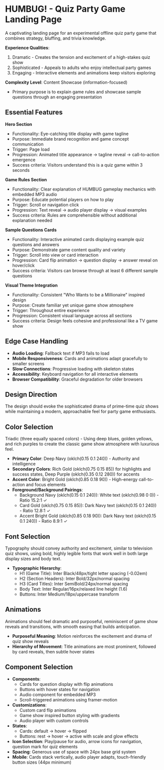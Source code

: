 # HUMBUG! - Quiz Party Game Landing Page

A captivating landing page for an experimental offline quiz party game that combines strategy, bluffing, and trivia knowledge.

**Experience Qualities**: 
1. Dramatic - Creates the tension and excitement of a high-stakes quiz show
2. Sophisticated - Appeals to adults who enjoy intellectual party games  
3. Engaging - Interactive elements and animations keep visitors exploring

**Complexity Level**: Content Showcase (information-focused)
- Primary purpose is to explain game rules and showcase sample questions through an engaging presentation

## Essential Features

**Hero Section**
- Functionality: Eye-catching title display with game tagline
- Purpose: Immediate brand recognition and game concept communication
- Trigger: Page load
- Progression: Animated title appearance → tagline reveal → call-to-action emergence
- Success criteria: Visitors understand this is a quiz game within 3 seconds

**Game Rules Section**
- Functionality: Clear explanation of HUMBUG gameplay mechanics with embedded MP3 audio
- Purpose: Educate potential players on how to play
- Trigger: Scroll or navigation click
- Progression: Text reveal → audio player display → visual examples
- Success criteria: Rules are comprehensible without additional explanation needed

**Sample Questions Cards**
- Functionality: Interactive animated cards displaying example quiz questions and answers
- Purpose: Demonstrate game content quality and variety
- Trigger: Scroll into view or card interaction
- Progression: Card flip animation → question display → answer reveal on hover/click
- Success criteria: Visitors can browse through at least 6 different sample questions

**Visual Theme Integration**
- Functionality: Consistent "Who Wants to be a Millionaire" inspired design
- Purpose: Create familiar yet unique game show atmosphere
- Trigger: Throughout entire experience
- Progression: Consistent visual language across all sections
- Success criteria: Design feels cohesive and professional like a TV game show

## Edge Case Handling
- **Audio Loading**: Fallback text if MP3 fails to load
- **Mobile Responsiveness**: Cards and animations adapt gracefully to smaller screens
- **Slow Connections**: Progressive loading with skeleton states
- **Accessibility**: Keyboard navigation for all interactive elements
- **Browser Compatibility**: Graceful degradation for older browsers

## Design Direction
The design should evoke the sophisticated drama of prime-time quiz shows while maintaining a modern, approachable feel for party game enthusiasts.

## Color Selection
Triadic (three equally spaced colors) - Using deep blues, golden yellows, and rich purples to create the classic game show atmosphere with luxurious feel.

- **Primary Color**: Deep Navy (oklch(0.15 0.1 240)) - Authority and intelligence
- **Secondary Colors**: Rich Gold (oklch(0.75 0.15 85)) for highlights and success states, Deep Purple (oklch(0.35 0.12 280)) for accents
- **Accent Color**: Bright Gold (oklch(0.85 0.18 90)) - High-energy call-to-action and focus elements
- **Foreground/Background Pairings**: 
  - Background Navy (oklch(0.15 0.1 240)): White text (oklch(0.98 0 0)) - Ratio 15.2:1 ✓
  - Card Gold (oklch(0.75 0.15 85)): Dark Navy text (oklch(0.15 0.1 240)) - Ratio 12.8:1 ✓
  - Accent Bright Gold (oklch(0.85 0.18 90)): Dark Navy text (oklch(0.15 0.1 240)) - Ratio 8.9:1 ✓

## Font Selection
Typography should convey authority and excitement, similar to television quiz shows, using bold, highly legible fonts that work well in both large display sizes and body text.

- **Typographic Hierarchy**: 
  - H1 (Game Title): Inter Black/48px/tight letter spacing (-0.02em)
  - H2 (Section Headers): Inter Bold/32px/normal spacing
  - H3 (Card Titles): Inter SemiBold/24px/normal spacing  
  - Body Text: Inter Regular/16px/relaxed line height (1.6)
  - Buttons: Inter Medium/18px/uppercase transform

## Animations
Animations should feel dramatic and purposeful, reminiscent of game show reveals and transitions, with smooth easing that builds anticipation.

- **Purposeful Meaning**: Motion reinforces the excitement and drama of quiz show reveals
- **Hierarchy of Movement**: Title animations are most prominent, followed by card reveals, then subtle hover states

## Component Selection
- **Components**: 
  - Cards for question display with flip animations
  - Buttons with hover states for navigation
  - Audio component for embedded MP3
  - Scroll-triggered animations using framer-motion
- **Customizations**: 
  - Custom card flip animations
  - Game show inspired button styling with gradients
  - Audio player with custom controls
- **States**: 
  - Cards: default → hover → flipped
  - Buttons: rest → hover → active with scale and glow effects
- **Icon Selection**: Play/pause for audio, arrow icons for navigation, question mark for quiz elements
- **Spacing**: Generous use of space with 24px base grid system
- **Mobile**: Cards stack vertically, audio player adapts, touch-friendly button sizes (44px minimum)